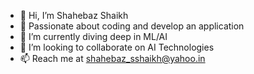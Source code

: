 - 👋 Hi, I’m Shahebaz Shaikh
- 👀 Passionate about coding and develop an application
- 🌱 I’m currently diving deep in ML/AI
- 💞️ I’m looking to collaborate on AI Technologies 
- 📫 Reach me at shahebaz_sshaikh@yahoo.in

<!---
mindfreakSK/mindfreakSK is a ✨ special ✨ repository because its `README.md` (this file) appears on your GitHub profile.
You can click the Preview link to take a look at your changes.
--->

